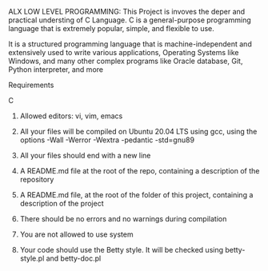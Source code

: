 ALX LOW LEVEL PROGRAMMING:
This Project is invoves the deper and practical  understing of C Language.
C is a general-purpose programming language that is extremely popular, simple, and flexible to use. 

It is a structured programming language that is machine-independent and extensively used to write various applications, Operating Systems like Windows, and many other complex programs like Oracle database, Git, Python interpreter, and more 

Requirements

C
1. Allowed editors: vi, vim, emacs

2. All your files will be compiled on Ubuntu 20.04 LTS using gcc, using the options -Wall -Werror -Wextra -pedantic -std=gnu89

3. All your files should end with a new line

4. A README.md file at the root of the repo, containing a description of the repository

5. A README.md file, at the root of the folder of this project, containing a description of the project

6. There should be no errors and no warnings during compilation

7. You are not allowed to use system

8. Your code should use the Betty style. It will be checked using betty-style.pl and betty-doc.pl
